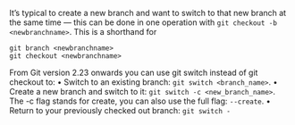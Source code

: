 It’s typical to create a new branch and want to switch to that new branch at the same time — this can be done in one operation with `git checkout -b <newbranchname>`.
This is a shorthand for
```
git branch <newbranchname>
git checkout <newbranchname>
```

From Git version 2.23 onwards you can use git switch instead of git checkout to:
• Switch to an existing branch: `git switch <branch_name>`.
• Create a new branch and switch to it: `git switch -c <new_branch_name>`. The -c flag stands for create, you can also use the full flag: `--create`.
• Return to your previously checked out branch: `git switch -`